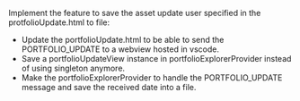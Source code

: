 Implement the feature to save the asset update user specified in the protfolioUpdate.html to file:

- Update the portfolioUpdate.html to be able to send the PORTFOLIO_UPDATE to a webview hosted in vscode.
- Save a portfolioUpdateView instance in portfolioExplorerProvider instead of using singleton anymore.
- Make the portfolioExplorerProvider to handle the PORTFOLIO_UPDATE message and save the received date into a file.